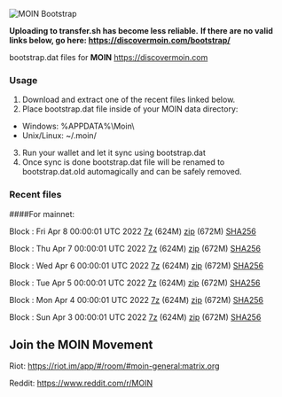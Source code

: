 ![MOIN Bootstrap](https://i.imgur.com/KjM1jMp.jpg)

**Uploading to transfer.sh has become less reliable.**
**If there are no valid links below, go here: https://discovermoin.com/bootstrap/**

bootstrap.dat files for **MOIN** https://discovermoin.com

### Usage

1. Download and extract one of the recent files linked below.
2. Place bootstrap.dat file inside of your MOIN data directory:
 - Windows: %APPDATA%\Moin\
 - Unix/Linux: ~/.moin/
3. Run your wallet and let it sync using bootstrap.dat
4. Once sync is done bootstrap.dat file will be renamed to bootstrap.dat.old automagically and can be safely removed.


### Recent files

####For mainnet:

Block : Fri Apr  8 00:00:01 UTC 2022 [7z](https://transfer.sh/9Mgl7y/bootstrap.dat.20220408.7z) (624M) [zip](https://transfer.sh/GPAac5/bootstrap.dat.20220408.zip) (672M) [SHA256](https://transfer.sh/htwqhz/sha256.txt)

Block : Thu Apr  7 00:00:01 UTC 2022 [7z](https://transfer.sh/CCKUxs/bootstrap.dat.20220407.7z) (624M) [zip](https://transfer.sh/3XX5ic/bootstrap.dat.20220407.zip) (672M) [SHA256](https://transfer.sh/D0SHyO/sha256.txt)

Block : Wed Apr  6 00:00:01 UTC 2022 [7z](https://transfer.sh/9cFRFH/bootstrap.dat.20220406.7z) (624M) [zip](https://transfer.sh/Xoqf09/bootstrap.dat.20220406.zip) (672M) [SHA256](https://transfer.sh/X33vWE/sha256.txt)

Block : Tue Apr  5 00:00:01 UTC 2022 [7z](https://transfer.sh/0mCega/bootstrap.dat.20220405.7z) (624M) [zip](https://transfer.sh/uj5jmM/bootstrap.dat.20220405.zip) (672M) [SHA256](https://transfer.sh/4utFe8/sha256.txt)

Block : Mon Apr  4 00:00:01 UTC 2022 [7z](https://transfer.sh/30GQnh/bootstrap.dat.20220404.7z) (624M) [zip](https://transfer.sh/kUDLSj/bootstrap.dat.20220404.zip) (672M) [SHA256](https://transfer.sh/pNsCEm/sha256.txt)

Block : Sun Apr  3 00:00:01 UTC 2022 [7z](https://transfer.sh/erE7ux/bootstrap.dat.20220403.7z) (624M) [zip](https://transfer.sh/M8BW5H/bootstrap.dat.20220403.zip) (672M) [SHA256](https://transfer.sh/Vmb957/sha256.txt)

## Join the MOIN Movement

Riot: https://riot.im/app/#/room/#moin-general:matrix.org

Reddit: https://www.reddit.com/r/MOIN
